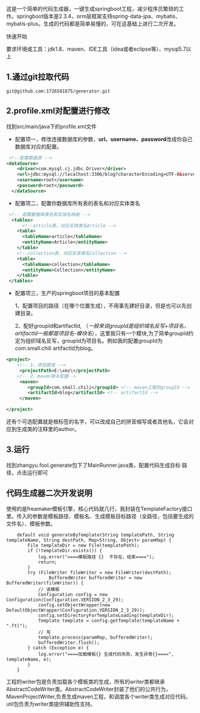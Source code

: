 这是一个简单的代码生成器，一键生成springboot工程，减少程序员繁琐的工作。springboot版本是2.3.4，orm层框架支持spring-data-jpa、mybatis、mybatis-plus。生成的代码都是简单易懂的，可在这基础上进行二次开发。

快速开始

要求环境或工具：jdk1.8、maven、IDE工具（idea或者eclipse等）、mysql5.7以上

## 1.通过git拉取代码
```
git@github.com:1726581875/generator.git
```

## 2.profile.xml对配置进行修改
找到src/main/java下的profile.xml文件

- 配置项一，修改连接数据库的参数，**url、username、password**改成你自己数据库对应的配置。

```xml
 <!--配置数据源 -->
<dataSource>
    <driver>com.mysql.cj.jdbc.Driver</driver>
    <url>jdbc:mysql://localhost:3306/blog?characterEncoding=UTF-8&serverTimezone=GMT%2B8</url>
    <username>root</username>
    <password>root</password>
  </dataSource>
```

- 配置项二，配置你数据库所有表的表名和对应实体类名

```xml
 <!-- 配置数据库表名和实体名映射 -->
  <tables> 
      <!--article表，对应实体类名Article -->
    <table>
      <tableName>article</tableName>
      <entityName>Article</entityName>
    </table>
    <!--collection表，对应实体类名Collection -->
    <table>
      <tableName>collection</tableName>
      <entityName>Collection</entityName>
    </table>     
 </tables>
```

- 配置项三，生产的springboot项目的基本配置

  1、配置项目的路径（在哪个位置生成），不用事先建好目录，但是也可以先创建目录。

  2、配好groupId和artifactId, （*一般来说groupId是组织域名反写+项目名，artifactId一般都是项目名-模块名*），这里我只有一个模块,为了简单groupId约定为组织域名反写，groupId为项目名。例如我的配置groupId为com.small.chili      artifactId为blog。

```xml
<project>
    <!-- 1、项目路径 -->
     <projectPath>E:\xmz\</projectPath> 
    <!-- 2、maven相关配置-->
     <maven>
        <groupId>com.small.chili</groupId> <!-- maven工程的groupId -->
        <artifactId>blog</artifactId> <!-- artifactId -->
     </maven>
     
</project>
```

还有个可选配置就是根标签的名字，<xmz></xmz>可以改成自己的拼音缩写或者其他名，它会对应到生成类的注释里的author。

## 3.运行

找到zhangyu.fool.generate包下了MainRunner.java类，配置代码生成目标·路径，点击运行即可



## 代码生成器二次开发说明

使用的是freamaker模板引擎，核心代码就几行，我封装在TemplateFactory接口里。传入的参数是模板路径、模板名、生成模板目标路径（全路径，包括要生成的文件名）、模板参数。

```
	default void generateByTemplate(String templatePath, String templateName, String destPath, Map<String, Object> paramMap) {
		File templateDir = new File(templatePath);
		if (!templateDir.exists()) {
			log.error("====模板路径 {}  不存在，结束====");
			return;
		}			
		try (FileWriter fileWriter = new FileWriter(destPath);
				BufferedWriter bufferedWriter = new BufferedWriter(fileWriter)) {
			// 读模板
			Configuration config = new Configuration(Configuration.VERSION_2_3_29);
			config.setObjectWrapper(new DefaultObjectWrapper(Configuration.VERSION_2_3_29));
			config.setDirectoryForTemplateLoading(templateDir);
			Template template = config.getTemplate(templateName + ".ftl");
			// 写
			template.process(paramMap, bufferedWriter);
			bufferedWriter.flush();
		} catch (Exception e) {
			log.error("====加载模板{} 生成代码失败，发生异常{}====", templateName, e);
		}
	}

```

工程的writer包是负责加载各个模板类的生成，所有的writer类都继承AbstractCodeWriter类。AbstractCodeWriter封装了他们的公共行为，MavenProjectWriter,负责生成maven工程，和调度各个writer类生成对应代码。util包负责为writer类提供辅助性支持。
